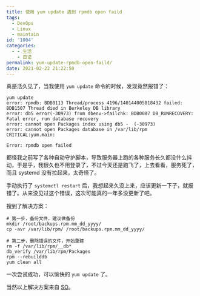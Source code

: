 ```yaml
---
title: 使用 yum update 遇到 rpmdb open faild
tags:
  - DevOps
  - Linux
  - maintain
id: '1004'
categories:
  - - 生活
    - 日记
permalink: yum-update-rpmdb-open-faild/
date: 2021-02-22 21:22:50
---
```


真是活久见了，当我使用 `yum update` 命令的时候，发现竟然报错了：

```generic
yum update
error: rpmdb: BDB0113 Thread/process 4196/140144005818432 failed: BDB1507 Thread died in Berkeley DB library
error: db5 error(-30973) from dbenv->failchk: BDB0087 DB_RUNRECOVERY: Fatal error, run database recovery
error: cannot open Packages index using db5 -  (-30973)
error: cannot open Packages database in /var/lib/rpm
CRITICAL:yum.main:

Error: rpmdb open failed
```

都怪我之前写了各种自动守护脚本，导致服务器上跑的各种服务长久都没什么抖动，于是乎，我很久也不用登录了，不过今天还是跑飞了，上去看看，服务死了，而且 systemd 没有拉起来，太奇怪了。

手动执行了 `systemctl restart` 后，我想起来久没上来，应该更新一下子，就报错了。从来没见过这个错误，这次可能真的一年多没更新了吧。

搜到了解决方案：

```shell
# 第一步，备份文件，建议做备份
mkdir /root/backups.rpm.mm_dd_yyyy/
cp -avr /var/lib/rpm/ /root/backups.rpm.mm_dd_yyyy/

# 第二步，删除错误的文件，开始重建
rm -f /var/lib/rpm/__db*
db_verify /var/lib/rpm/Packages
rpm --rebuilddb
yum clean all
```

一次尝试成功，可以愉快的 `yum update` 了。

当然以上解决方案来自 [SO](https://unix.stackexchange.com/questions/198703/yum-errorrpmdb-open-failed)。